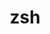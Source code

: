 ---
title: "zsh"
layout: cache
category: package
meta: {"versions": ["5.4.2", "5.8"], "compilers": ["gcc@8.3.1", "gcc@9.3.0", "gcc@8.1.0", "gcc@7.5.0", "intel@19.1.3.304", "gcc@7.3.1", "gcc@8.4.1", "gcc@7.3.0", "gcc@10.3.0", "gcc@7.4.0"]}
spec_files: 
 - "zsh@5.8%gcc@8.3.1+skip-tcsetpgrp-test arch=linux-rhel8-x86_64 ^ncurses@6.2%gcc@8.3.1~symlinks+termlib abi=none arch=linux-rhel8-x86_64 ^pcre@8.44%gcc@8.3.1~jit+multibyte+utf arch=linux-rhel8-x86_64": spec-0.json
 - "zsh@5.4.2%gcc@7.3.0+skip-tcsetpgrp-test arch=linux-rhel7-x86_64 ^ncurses@6.2%gcc@7.3.0~symlinks+termlib arch=linux-rhel7-x86_64 ^pcre@8.44%gcc@7.3.0~jit+multibyte+utf arch=linux-rhel7-x86_64": spec-1.json
 - "zsh@5.8%gcc@7.3.0+skip-tcsetpgrp-test arch=linux-centos7-x86_64 ^ncurses@6.2%gcc@7.3.0~symlinks+termlib arch=linux-centos7-x86_64 ^pcre@8.44%gcc@7.3.0~jit+multibyte+utf arch=linux-centos7-x86_64": spec-2.json
 - "zsh@5.8%gcc@8.3.1+skip-tcsetpgrp-test arch=linux-rhel8-ppc64le ^ncurses@6.2%gcc@8.3.1~symlinks+termlib abi=none arch=linux-rhel8-ppc64le ^pcre@8.44%gcc@8.3.1~jit+multibyte+utf arch=linux-rhel8-ppc64le": spec-3.json
 - "zsh@5.8%gcc@8.4.1+skip-tcsetpgrp-test arch=linux-rhel8-x86_64 ^ncurses@6.2%gcc@8.4.1~symlinks+termlib abi=none arch=linux-rhel8-x86_64 ^pcre@8.44%gcc@8.4.1~jit+multibyte+utf arch=linux-rhel8-x86_64": spec-4.json
 - "zsh@5.4.2%gcc@7.3.0+skip-tcsetpgrp-test arch=linux-ubuntu18.04-x86_64 ^ncurses@6.2%gcc@7.3.0~symlinks+termlib arch=linux-ubuntu18.04-x86_64 ^pcre@8.44%gcc@7.3.0~jit+multibyte+utf arch=linux-ubuntu18.04-x86_64": spec-5.json
 - "zsh@5.8%gcc@7.5.0+skip-tcsetpgrp-test arch=linux-ubuntu18.04-x86_64 ^ncurses@6.2%gcc@7.5.0~symlinks+termlib arch=linux-ubuntu18.04-x86_64 ^pcre@8.44%gcc@7.5.0~jit+multibyte+utf arch=linux-ubuntu18.04-x86_64": spec-6.json
 - "zsh@5.8%gcc@8.3.1+skip-tcsetpgrp-test arch=linux-rhel8-x86_64 ^ncurses@6.2%gcc@8.3.1~symlinks+termlib arch=linux-rhel8-x86_64 ^pcre@8.44%gcc@8.3.1~jit+multibyte+utf arch=linux-rhel8-x86_64": spec-7.json
 - "zsh@5.8%gcc@9.3.0+skip-tcsetpgrp-test arch=linux-ubuntu20.04-ppc64le ^ncurses@6.2%gcc@9.3.0~symlinks+termlib arch=linux-ubuntu20.04-ppc64le ^pcre@8.44%gcc@9.3.0~jit+multibyte+utf arch=linux-ubuntu20.04-ppc64le": spec-8.json
 - "zsh@5.8%gcc@9.3.0+skip-tcsetpgrp-test arch=linux-ubuntu20.04-x86_64 ^ncurses@6.2%gcc@9.3.0~symlinks+termlib arch=linux-ubuntu20.04-x86_64 ^pcre@8.44%gcc@9.3.0~jit+multibyte+utf arch=linux-ubuntu20.04-x86_64": spec-9.json
 - "zsh@5.8%gcc@7.3.0+skip-tcsetpgrp-test arch=linux-centos8-x86_64 ^ncurses@6.2%gcc@7.3.0~symlinks+termlib arch=linux-centos8-x86_64 ^pcre@8.44%gcc@7.3.0~jit+multibyte+utf arch=linux-centos8-x86_64": spec-10.json
 - "zsh@5.4.2%gcc@7.3.0+skip-tcsetpgrp-test arch=linux-centos7-x86_64 ^ncurses@6.2%gcc@7.3.0~symlinks+termlib arch=linux-centos7-x86_64 ^pcre@8.43%gcc@7.3.0~jit+multibyte+utf arch=linux-centos7-x86_64": spec-11.json
 - "zsh@5.8%gcc@8.1.0+skip-tcsetpgrp-test arch=linux-rhel7-x86_64 ^ncurses@6.2%gcc@8.1.0~symlinks+termlib arch=linux-rhel7-x86_64 ^pcre@8.44%gcc@8.1.0~jit+multibyte+utf arch=linux-rhel7-x86_64": spec-12.json
 - "zsh@5.4.2%gcc@7.3.0+skip-tcsetpgrp-test arch=linux-centos7-x86_64 ^ncurses@6.2%gcc@7.3.0~symlinks+termlib arch=linux-centos7-x86_64 ^pcre@8.44%gcc@7.3.0~jit+multibyte+utf arch=linux-centos7-x86_64": spec-13.json
 - "zsh@5.8%gcc@8.3.1+skip-tcsetpgrp-test arch=linux-rhel8-ppc64le ^ncurses@6.2%gcc@8.3.1~symlinks+termlib arch=linux-rhel8-ppc64le ^pcre@8.44%gcc@8.3.1~jit+multibyte+utf arch=linux-rhel8-ppc64le": spec-14.json
 - "zsh@5.8%gcc@8.3.1+skip-tcsetpgrp-test arch=linux-centos8-x86_64 ^ncurses@6.2%gcc@8.3.1~symlinks+termlib arch=linux-centos8-x86_64 ^pcre@8.44%gcc@8.3.1~jit+multibyte+utf arch=linux-centos8-x86_64": spec-15.json
 - "zsh@5.8%gcc@8.1.0+skip-tcsetpgrp-test arch=linux-rhel7-x86_64 ^ncurses@6.2%gcc@8.1.0~symlinks+termlib abi=none arch=linux-rhel7-x86_64 ^pcre@8.44%gcc@8.1.0~jit+multibyte+utf arch=linux-rhel7-x86_64": spec-16.json
 - "zsh@5.4.2%gcc@7.3.0+skip-tcsetpgrp-test arch=linux-ubuntu18.04-ppc64le ^ncurses@6.1%gcc@7.3.0~symlinks~termlib arch=linux-ubuntu18.04-ppc64le ^pcre@8.42%gcc@7.3.0+jit+multibyte+utf arch=linux-ubuntu18.04-ppc64le": spec-17.json
 - "zsh@5.8%gcc@7.5.0+skip-tcsetpgrp-test arch=linux-ubuntu18.04-ppc64le ^ncurses@6.2%gcc@7.5.0~symlinks+termlib abi=none arch=linux-ubuntu18.04-ppc64le ^pcre@8.44%gcc@7.5.0~jit+multibyte+utf arch=linux-ubuntu18.04-ppc64le": spec-18.json
 - "zsh@5.4.2%gcc@9.3.0+skip-tcsetpgrp-test arch=linux-ubuntu20.04-x86_64 ^ncurses@6.2%gcc@9.3.0~symlinks+termlib arch=linux-ubuntu20.04-x86_64 ^pcre@8.44%gcc@9.3.0~jit+multibyte+utf arch=linux-ubuntu20.04-x86_64": spec-19.json
 - "zsh@5.4.2%gcc@7.3.0+skip-tcsetpgrp-test arch=linux-rhel8-x86_64 ^ncurses@6.1%gcc@7.3.0~symlinks+termlib arch=linux-rhel8-x86_64 ^pcre@8.43%gcc@7.3.0+jit+multibyte+utf arch=linux-rhel8-x86_64": spec-20.json
 - "zsh@5.8%gcc@8.1.0+skip-tcsetpgrp-test arch=linux-rhel7-ppc64le ^ncurses@6.2%gcc@8.1.0~symlinks+termlib abi=none arch=linux-rhel7-ppc64le ^pcre@8.44%gcc@8.1.0~jit+multibyte+utf arch=linux-rhel7-ppc64le": spec-21.json
 - "zsh@5.4.2%gcc@7.3.0+skip-tcsetpgrp-test arch=linux-ubuntu18.04-ppc64le ^ncurses@6.2%gcc@7.3.0~symlinks+termlib arch=linux-ubuntu18.04-ppc64le ^pcre@8.43%gcc@7.3.0+jit+multibyte+utf arch=linux-ubuntu18.04-ppc64le": spec-22.json
 - "zsh@5.8%gcc@7.5.0+skip-tcsetpgrp-test arch=linux-ubuntu18.04-x86_64 ^ncurses@6.2%gcc@7.5.0~symlinks+termlib abi=none arch=linux-ubuntu18.04-x86_64 ^pcre@8.44%gcc@7.5.0~jit+multibyte+utf arch=linux-ubuntu18.04-x86_64": spec-23.json
 - "zsh@5.8%gcc@8.1.0+skip-tcsetpgrp-test arch=linux-rhel7-x86_64 ^ncurses@6.2%gcc@8.1.0~symlinks+termlib arch=linux-rhel7-x86_64 ^pcre@8.44%gcc@8.1.0~jit+multibyte+utf arch=linux-rhel7-x86_64": spec-24.json
 - "zsh@5.8%gcc@9.3.0+skip-tcsetpgrp-test arch=linux-ubuntu20.04-x86_64 ^ncurses@6.2%gcc@9.3.0~symlinks+termlib abi=none arch=linux-ubuntu20.04-x86_64 ^pcre@8.44%gcc@9.3.0~jit+multibyte+utf arch=linux-ubuntu20.04-x86_64": spec-25.json
 - "zsh@5.4.2%gcc@7.3.0+skip-tcsetpgrp-test arch=linux-centos8-x86_64 ^ncurses@6.2%gcc@7.3.0~symlinks+termlib arch=linux-centos8-x86_64 ^pcre@8.44%gcc@7.3.0~jit+multibyte+utf arch=linux-centos8-x86_64": spec-26.json
 - "zsh@5.8%gcc@10.3.0+skip-tcsetpgrp-test arch=linux-ubuntu21.04-ppc64le ^ncurses@6.2%gcc@10.3.0~symlinks+termlib abi=none arch=linux-ubuntu21.04-ppc64le ^pcre@8.44%gcc@10.3.0~jit+multibyte+utf arch=linux-ubuntu21.04-ppc64le": spec-27.json
 - "zsh@5.8%gcc@7.3.0+skip-tcsetpgrp-test arch=linux-rhel7-x86_64 ^ncurses@6.2%gcc@7.3.0~symlinks+termlib arch=linux-rhel7-x86_64 ^pcre@8.44%gcc@7.3.0~jit+multibyte+utf arch=linux-rhel7-x86_64": spec-28.json
 - "zsh@5.4.2%gcc@7.3.0+skip-tcsetpgrp-test arch=linux-rhel7-x86_64 ^ncurses@6.1%gcc@7.3.0~symlinks+termlib arch=linux-rhel7-x86_64 ^pcre@8.43%gcc@7.3.0+jit+multibyte+utf arch=linux-rhel7-x86_64": spec-29.json
 - "zsh@5.8%gcc@9.3.0+skip-tcsetpgrp-test arch=linux-rhel7-x86_64 ^ncurses@6.2%gcc@9.3.0~symlinks+termlib abi=none arch=linux-rhel7-x86_64 ^pcre@8.44%gcc@9.3.0~jit+multibyte+utf arch=linux-rhel7-x86_64": spec-30.json
 - "zsh@5.8%gcc@8.1.0+skip-tcsetpgrp-test arch=linux-rhel7-ppc64le ^ncurses@6.2%gcc@8.1.0~symlinks+termlib arch=linux-rhel7-ppc64le ^pcre@8.44%gcc@8.1.0~jit+multibyte+utf arch=linux-rhel7-ppc64le": spec-31.json
 - "zsh@5.8%gcc@7.5.0+skip-tcsetpgrp-test arch=linux-ubuntu18.04-ppc64le ^ncurses@6.2%gcc@7.5.0~symlinks+termlib arch=linux-ubuntu18.04-ppc64le ^pcre@8.44%gcc@7.5.0~jit+multibyte+utf arch=linux-ubuntu18.04-ppc64le": spec-32.json
 - "zsh@5.8%gcc@9.3.0+skip-tcsetpgrp-test arch=linux-ubuntu20.04-ppc64le ^ncurses@6.2%gcc@9.3.0~symlinks+termlib abi=none arch=linux-ubuntu20.04-ppc64le ^pcre@8.44%gcc@9.3.0~jit+multibyte+utf arch=linux-ubuntu20.04-ppc64le": spec-33.json
 - "zsh@5.8%gcc@8.3.1+skip-tcsetpgrp-test arch=linux-centos8-ppc64le ^ncurses@6.2%gcc@8.3.1~symlinks+termlib arch=linux-centos8-ppc64le ^pcre@8.44%gcc@8.3.1~jit+multibyte+utf arch=linux-centos8-ppc64le": spec-34.json
 - "zsh@5.8%gcc@9.3.0+skip-tcsetpgrp-test arch=cray-cnl7-haswell ^ncurses@6.2%gcc@9.3.0~symlinks+termlib abi=none arch=cray-cnl7-haswell ^pcre@8.44%gcc@9.3.0~jit+multibyte+utf arch=cray-cnl7-haswell": spec-35.json
 - "zsh@5.4.2%gcc@7.3.0+skip-tcsetpgrp-test arch=linux-ubuntu18.04-ppc64le ^ncurses@6.2%gcc@7.3.0~symlinks+termlib arch=linux-ubuntu18.04-ppc64le ^pcre@8.44%gcc@7.3.0~jit+multibyte+utf arch=linux-ubuntu18.04-ppc64le": spec-36.json
 - "zsh@5.8%gcc@8.1.0+skip-tcsetpgrp-test arch=linux-rhel7-ppc64le ^ncurses@6.2%gcc@8.1.0~symlinks+termlib arch=linux-rhel7-ppc64le ^pcre@8.44%gcc@8.1.0~jit+multibyte+utf arch=linux-rhel7-ppc64le": spec-37.json
 - "zsh@5.8%gcc@7.3.0+skip-tcsetpgrp-test arch=linux-rhel7-ppc64le ^ncurses@6.2%gcc@7.3.0~symlinks+termlib arch=linux-rhel7-ppc64le ^pcre@8.44%gcc@7.3.0~jit+multibyte+utf arch=linux-rhel7-ppc64le": spec-38.json
 - "zsh@5.4.2%gcc@7.3.0+skip-tcsetpgrp-test arch=linux-centos8-x86_64 ^ncurses@6.1%gcc@7.3.0~symlinks+termlib arch=linux-centos8-x86_64 ^pcre@8.43%gcc@7.3.0+jit+multibyte+utf arch=linux-centos8-x86_64": spec-39.json
 - "zsh@5.4.2%gcc@9.3.0+skip-tcsetpgrp-test arch=linux-ubuntu20.04-ppc64le ^ncurses@6.2%gcc@9.3.0~symlinks+termlib arch=linux-ubuntu20.04-ppc64le ^pcre@8.44%gcc@9.3.0~jit+multibyte+utf arch=linux-ubuntu20.04-ppc64le": spec-40.json
 - "zsh@5.8%gcc@9.3.0+skip-tcsetpgrp-test arch=linux-rhel7-ppc64le ^ncurses@6.2%gcc@9.3.0~symlinks+termlib abi=none arch=linux-rhel7-ppc64le ^pcre@8.44%gcc@9.3.0~jit+multibyte+utf arch=linux-rhel7-ppc64le": spec-41.json
 - "zsh@5.8%gcc@7.3.0+skip-tcsetpgrp-test arch=linux-ubuntu18.04-ppc64le ^ncurses@6.2%gcc@7.3.0~symlinks+termlib arch=linux-ubuntu18.04-ppc64le ^pcre@8.44%gcc@7.3.0~jit+multibyte+utf arch=linux-ubuntu18.04-ppc64le": spec-42.json
 - "zsh@5.8%gcc@8.1.0+skip-tcsetpgrp-test arch=linux-centos7-ppc64le ^ncurses@6.2%gcc@8.1.0~symlinks+termlib arch=linux-centos7-ppc64le ^pcre@8.44%gcc@8.1.0~jit+multibyte+utf arch=linux-centos7-ppc64le": spec-43.json
 - "zsh@5.8%gcc@8.1.0+skip-tcsetpgrp-test arch=linux-centos7-x86_64 ^ncurses@6.2%gcc@8.1.0~symlinks+termlib arch=linux-centos7-x86_64 ^pcre@8.44%gcc@8.1.0~jit+multibyte+utf arch=linux-centos7-x86_64": spec-44.json
 - "zsh@5.8%gcc@10.3.0+skip-tcsetpgrp-test arch=linux-ubuntu21.04-x86_64 ^ncurses@6.2%gcc@10.3.0~symlinks+termlib abi=none arch=linux-ubuntu21.04-x86_64 ^pcre@8.44%gcc@10.3.0~jit+multibyte+utf arch=linux-ubuntu21.04-x86_64": spec-45.json
 - "zsh@5.4.2%gcc@8.3.1+skip-tcsetpgrp-test arch=linux-centos8-ppc64le ^ncurses@6.2%gcc@8.3.1~symlinks+termlib arch=linux-centos8-ppc64le ^pcre@8.43%gcc@8.3.1+jit+multibyte+utf arch=linux-centos8-ppc64le": spec-46.json
 - "zsh@5.4.2%gcc@7.3.0+skip-tcsetpgrp-test arch=linux-rhel7-ppc64le ^ncurses@6.2%gcc@7.3.0~symlinks+termlib arch=linux-rhel7-ppc64le ^pcre@8.43%gcc@7.3.0+jit+multibyte+utf arch=linux-rhel7-ppc64le": spec-47.json
 - "zsh@5.4.2%gcc@7.4.0+skip-tcsetpgrp-test arch=linux-ubuntu18.04-x86_64 ^ncurses@6.1%gcc@7.4.0~symlinks~termlib arch=linux-ubuntu18.04-x86_64 ^pcre@8.43%gcc@7.4.0+jit+multibyte+utf arch=linux-ubuntu18.04-x86_64": spec-48.json
 - "zsh@5.4.2%gcc@7.3.0+skip-tcsetpgrp-test arch=linux-rhel7-x86_64 ^ncurses@6.2%gcc@7.3.0~symlinks+termlib arch=linux-rhel7-x86_64 ^pcre@8.43%gcc@7.3.0~jit+multibyte+utf arch=linux-rhel7-x86_64": spec-49.json
 - "zsh@5.8%gcc@7.3.1+skip-tcsetpgrp-test arch=linux-amzn2-x86_64 ^ncurses@6.2%gcc@7.3.1~symlinks+termlib arch=linux-amzn2-x86_64 ^pcre@8.44%gcc@7.3.1~jit+multibyte+utf arch=linux-amzn2-x86_64": spec-50.json
 - "zsh@5.4.2%gcc@7.3.0+skip-tcsetpgrp-test arch=linux-ubuntu18.04-x86_64 ^ncurses@6.1%gcc@7.3.0~symlinks~termlib arch=linux-ubuntu18.04-x86_64 ^pcre@8.42%gcc@7.3.0+jit+multibyte+utf arch=linux-ubuntu18.04-x86_64": spec-51.json
 - "zsh@5.4.2%gcc@7.3.0+skip-tcsetpgrp-test arch=linux-rhel8-x86_64 ^ncurses@6.2%gcc@7.3.0~symlinks+termlib arch=linux-rhel8-x86_64 ^pcre@8.43%gcc@7.3.0~jit+multibyte+utf arch=linux-rhel8-x86_64": spec-52.json
 - "zsh@5.8%gcc@8.1.0+skip-tcsetpgrp-test arch=linux-rhel7-power8le ^ncurses@6.2%gcc@8.1.0~symlinks+termlib arch=linux-rhel7-power8le ^pcre@8.44%gcc@8.1.0~jit+multibyte+utf arch=linux-rhel7-power8le": spec-53.json
 - "zsh@5.8%gcc@7.5.0+skip-tcsetpgrp-test arch=linux-ubuntu18.04-ppc64le ^ncurses@6.2%gcc@7.5.0~symlinks+termlib arch=linux-ubuntu18.04-ppc64le ^pcre@8.44%gcc@7.5.0~jit+multibyte+utf arch=linux-ubuntu18.04-ppc64le": spec-54.json
 - "zsh@5.4.2%gcc@7.3.0+skip-tcsetpgrp-test arch=linux-centos8-x86_64 ^ncurses@6.2%gcc@7.3.0~symlinks+termlib arch=linux-centos8-x86_64 ^pcre@8.43%gcc@7.3.0~jit+multibyte+utf arch=linux-centos8-x86_64": spec-55.json
 - "zsh@5.4.2%gcc@7.3.0+skip-tcsetpgrp-test arch=linux-ubuntu18.04-x86_64 ^ncurses@6.2%gcc@7.3.0~symlinks+termlib arch=linux-ubuntu18.04-x86_64 ^pcre@8.43%gcc@7.3.0~jit+multibyte+utf arch=linux-ubuntu18.04-x86_64": spec-56.json
 - "zsh@5.8%gcc@7.3.0+skip-tcsetpgrp-test arch=linux-rhel8-x86_64 ^ncurses@6.2%gcc@7.3.0~symlinks+termlib arch=linux-rhel8-x86_64 ^pcre@8.44%gcc@7.3.0~jit+multibyte+utf arch=linux-rhel8-x86_64": spec-57.json
 - "zsh@5.4.2%gcc@7.3.0+skip-tcsetpgrp-test arch=linux-centos7-x86_64 ^ncurses@6.1%gcc@7.3.0~symlinks~termlib arch=linux-centos7-x86_64 ^pcre@8.42%gcc@7.3.0+jit+multibyte+utf arch=linux-centos7-x86_64": spec-58.json
 - "zsh@5.4.2%gcc@7.3.0+skip-tcsetpgrp-test arch=linux-rhel7-x86_64 ^ncurses@6.2%gcc@7.3.0~symlinks+termlib arch=linux-rhel7-x86_64 ^pcre@8.43%gcc@7.3.0+jit+multibyte+utf arch=linux-rhel7-x86_64": spec-59.json
 - "zsh@5.4.2%gcc@7.3.0+skip-tcsetpgrp-test arch=linux-ubuntu18.04-x86_64 ^ncurses@6.2%gcc@7.3.0~symlinks+termlib arch=linux-ubuntu18.04-x86_64 ^pcre@8.43%gcc@7.3.0+jit+multibyte+utf arch=linux-ubuntu18.04-x86_64": spec-60.json
 - "zsh@5.8%gcc@8.3.1+skip-tcsetpgrp-test arch=linux-rhel8-aarch64 ^ncurses@6.2%gcc@8.3.1~symlinks+termlib arch=linux-rhel8-aarch64 ^pcre@8.44%gcc@8.3.1~jit+multibyte+utf arch=linux-rhel8-aarch64": spec-61.json
 - "zsh@5.4.2%gcc@7.3.0+skip-tcsetpgrp-test arch=linux-rhel8-x86_64 ^ncurses@6.2%gcc@7.3.0~symlinks+termlib arch=linux-rhel8-x86_64 ^pcre@8.43%gcc@7.3.0+jit+multibyte+utf arch=linux-rhel8-x86_64": spec-62.json
 - "zsh@5.4.2%gcc@7.4.0+skip-tcsetpgrp-test arch=linux-ubuntu18.04-x86_64 ^ncurses@6.1%gcc@7.4.0~symlinks+termlib arch=linux-ubuntu18.04-x86_64 ^pcre@8.43%gcc@7.4.0+jit+multibyte+utf arch=linux-ubuntu18.04-x86_64": spec-63.json
 - "zsh@5.4.2%gcc@7.4.0+skip-tcsetpgrp-test arch=linux-ubuntu18.04-x86_64 ^ncurses@6.1%gcc@7.4.0~symlinks~termlib arch=linux-ubuntu18.04-x86_64 ^pcre@8.42%gcc@7.4.0+jit+multibyte+utf arch=linux-ubuntu18.04-x86_64": spec-64.json
 - "zsh@5.4.2%gcc@7.3.0+skip-tcsetpgrp-test arch=linux-ubuntu18.04-x86_64 ^ncurses@6.1%gcc@7.3.0~symlinks+termlib arch=linux-ubuntu18.04-x86_64 ^pcre@8.43%gcc@7.3.0+jit+multibyte+utf arch=linux-ubuntu18.04-x86_64": spec-65.json
 - "zsh@5.4.2%gcc@7.3.0+skip-tcsetpgrp-test arch=linux-rhel7-x86_64 ^ncurses@6.1%gcc@7.3.0~symlinks~termlib arch=linux-rhel7-x86_64 ^pcre@8.42%gcc@7.3.0+jit+multibyte+utf arch=linux-rhel7-x86_64": spec-66.json
 - "zsh@5.8%gcc@7.5.0+skip-tcsetpgrp-test arch=linux-ubuntu18.04-x86_64 ^ncurses@6.2%gcc@7.5.0~symlinks+termlib arch=linux-ubuntu18.04-x86_64 ^pcre@8.44%gcc@7.5.0~jit+multibyte+utf arch=linux-ubuntu18.04-x86_64": spec-67.json
 - "zsh@5.8%intel@19.1.3.304+skip-tcsetpgrp-test arch=cray-cnl7-haswell ^ncurses@6.2%intel@19.1.3.304~symlinks+termlib abi=none arch=cray-cnl7-haswell ^pcre@8.44%intel@19.1.3.304~jit+multibyte+utf arch=cray-cnl7-haswell": spec-68.json
 - "zsh@5.8%gcc@7.3.0+skip-tcsetpgrp-test arch=linux-ubuntu18.04-x86_64 ^ncurses@6.2%gcc@7.3.0~symlinks+termlib arch=linux-ubuntu18.04-x86_64 ^pcre@8.44%gcc@7.3.0~jit+multibyte+utf arch=linux-ubuntu18.04-x86_64": spec-69.json
 - "zsh@5.4.2%gcc@7.3.0+skip-tcsetpgrp-test arch=linux-rhel8-x86_64 ^ncurses@6.2%gcc@7.3.0~symlinks+termlib arch=linux-rhel8-x86_64 ^pcre@8.44%gcc@7.3.0~jit+multibyte+utf arch=linux-rhel8-x86_64": spec-70.json
 - "zsh@5.4.2%gcc@7.3.0+skip-tcsetpgrp-test arch=linux-centos7-ppc64le ^ncurses@6.2%gcc@7.3.0~symlinks+termlib arch=linux-centos7-ppc64le ^pcre@8.43%gcc@7.3.0+jit+multibyte+utf arch=linux-centos7-ppc64le": spec-71.json
 - "zsh@5.4.2%gcc@8.3.1+skip-tcsetpgrp-test arch=linux-rhel8-ppc64le ^ncurses@6.2%gcc@8.3.1~symlinks+termlib arch=linux-rhel8-ppc64le ^pcre@8.43%gcc@8.3.1+jit+multibyte+utf arch=linux-rhel8-ppc64le": spec-72.json
 - "zsh@5.4.2%gcc@7.3.0+skip-tcsetpgrp-test arch=linux-centos7-ppc64le ^ncurses@6.1%gcc@7.3.0~symlinks~termlib arch=linux-centos7-ppc64le ^pcre@8.42%gcc@7.3.0+jit+multibyte+utf arch=linux-centos7-ppc64le": spec-73.json
 - "zsh@5.4.2%gcc@7.3.0+skip-tcsetpgrp-test arch=linux-centos7-x86_64 ^ncurses@6.1%gcc@7.3.0~symlinks+termlib arch=linux-centos7-x86_64 ^pcre@8.43%gcc@7.3.0+jit+multibyte+utf arch=linux-centos7-x86_64": spec-74.json
 - "zsh@5.4.2%gcc@7.3.0+skip-tcsetpgrp-test arch=linux-rhel7-ppc64le ^ncurses@6.2%gcc@7.3.0~symlinks+termlib arch=linux-rhel7-ppc64le ^pcre@8.44%gcc@7.3.0~jit+multibyte+utf arch=linux-rhel7-ppc64le": spec-75.json
 - "zsh@5.4.2%gcc@7.3.0+skip-tcsetpgrp-test arch=linux-centos8-x86_64 ^ncurses@6.2%gcc@7.3.0~symlinks+termlib arch=linux-centos8-x86_64 ^pcre@8.43%gcc@7.3.0+jit+multibyte+utf arch=linux-centos8-x86_64": spec-76.json
 - "zsh@5.8%gcc@7.5.0+skip-tcsetpgrp-test arch=linux-ubuntu18.04-aarch64 ^ncurses@6.2%gcc@7.5.0~symlinks+termlib arch=linux-ubuntu18.04-aarch64 ^pcre@8.44%gcc@7.5.0~jit+multibyte+utf arch=linux-ubuntu18.04-aarch64": spec-77.json
 - "zsh@5.8%gcc@8.4.1+skip-tcsetpgrp-test arch=linux-rhel8-ppc64le ^ncurses@6.2%gcc@8.4.1~symlinks+termlib abi=none arch=linux-rhel8-ppc64le ^pcre@8.44%gcc@8.4.1~jit+multibyte+utf arch=linux-rhel8-ppc64le": spec-78.json
 - "zsh@5.4.2%gcc@7.3.0+skip-tcsetpgrp-test arch=linux-rhel8-x86_64 ^ncurses@6.1%gcc@7.3.0~symlinks~termlib arch=linux-rhel8-x86_64 ^pcre@8.42%gcc@7.3.0+jit+multibyte+utf arch=linux-rhel8-x86_64": spec-79.json
 - "zsh@5.4.2%gcc@7.3.0+skip-tcsetpgrp-test arch=linux-rhel7-ppc64le ^ncurses@6.1%gcc@7.3.0~symlinks~termlib arch=linux-rhel7-ppc64le ^pcre@8.42%gcc@7.3.0+jit+multibyte+utf arch=linux-rhel7-ppc64le": spec-80.json
 - "zsh@5.4.2%gcc@7.3.0+skip-tcsetpgrp-test arch=linux-centos8-x86_64 ^ncurses@6.1%gcc@7.3.0~symlinks~termlib arch=linux-centos8-x86_64 ^pcre@8.42%gcc@7.3.0+jit+multibyte+utf arch=linux-centos8-x86_64": spec-81.json
 - "zsh@5.4.2%gcc@7.3.0+skip-tcsetpgrp-test arch=linux-centos7-x86_64 ^ncurses@6.2%gcc@7.3.0~symlinks+termlib arch=linux-centos7-x86_64 ^pcre@8.43%gcc@7.3.0+jit+multibyte+utf arch=linux-centos7-x86_64": spec-82.json

---